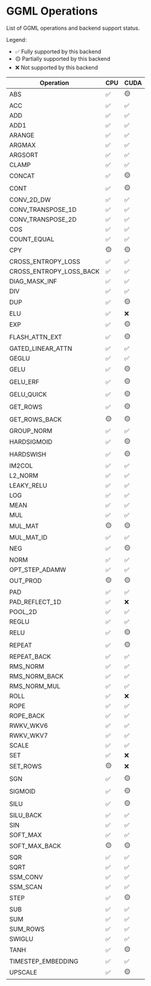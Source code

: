 # GGML Operations

List of GGML operations and backend support status.

Legend:
- ✅ Fully supported by this backend
- 🟡 Partially supported by this backend
- ❌ Not supported by this backend

| Operation | CPU | CUDA |
|-----------|------|------|
| ABS | ✅ | 🟡 |
| ACC | ✅ | ✅ |
| ADD | ✅ | ✅ |
| ADD1 | ✅ | ✅ |
| ARANGE | ✅ | ✅ |
| ARGMAX | ✅ | ✅ |
| ARGSORT | ✅ | ✅ |
| CLAMP | ✅ | ✅ |
| CONCAT | ✅ | 🟡 |
| CONT | ✅ | 🟡 |
| CONV_2D_DW | ✅ | ✅ |
| CONV_TRANSPOSE_1D | ✅ | ✅ |
| CONV_TRANSPOSE_2D | ✅ | ✅ |
| COS | ✅ | ✅ |
| COUNT_EQUAL | ✅ | ✅ |
| CPY | 🟡 | 🟡 |
| CROSS_ENTROPY_LOSS | ✅ | ✅ |
| CROSS_ENTROPY_LOSS_BACK | ✅ | ✅ |
| DIAG_MASK_INF | ✅ | ✅ |
| DIV | ✅ | ✅ |
| DUP | ✅ | 🟡 |
| ELU | ✅ | ❌ |
| EXP | ✅ | 🟡 |
| FLASH_ATTN_EXT | ✅ | 🟡 |
| GATED_LINEAR_ATTN | ✅ | ✅ |
| GEGLU | ✅ | ✅ |
| GELU | ✅ | 🟡 |
| GELU_ERF | ✅ | 🟡 |
| GELU_QUICK | ✅ | 🟡 |
| GET_ROWS | ✅ | 🟡 |
| GET_ROWS_BACK | 🟡 | 🟡 |
| GROUP_NORM | ✅ | ✅ |
| HARDSIGMOID | ✅ | 🟡 |
| HARDSWISH | ✅ | 🟡 |
| IM2COL | ✅ | ✅ |
| L2_NORM | ✅ | ✅ |
| LEAKY_RELU | ✅ | ✅ |
| LOG | ✅ | ✅ |
| MEAN | ✅ | ✅ |
| MUL | ✅ | ✅ |
| MUL_MAT | 🟡 | 🟡 |
| MUL_MAT_ID | ✅ | ✅ |
| NEG | ✅ | 🟡 |
| NORM | ✅ | ✅ |
| OPT_STEP_ADAMW | ✅ | ✅ |
| OUT_PROD | 🟡 | 🟡 |
| PAD | ✅ | ✅ |
| PAD_REFLECT_1D | ✅ | ❌ |
| POOL_2D | ✅ | ✅ |
| REGLU | ✅ | ✅ |
| RELU | ✅ | 🟡 |
| REPEAT | ✅ | 🟡 |
| REPEAT_BACK | ✅ | ✅ |
| RMS_NORM | ✅ | ✅ |
| RMS_NORM_BACK | ✅ | ✅ |
| RMS_NORM_MUL | ✅ | ✅ |
| ROLL | ✅ | ❌ |
| ROPE | ✅ | ✅ |
| ROPE_BACK | ✅ | ✅ |
| RWKV_WKV6 | ✅ | ✅ |
| RWKV_WKV7 | ✅ | ✅ |
| SCALE | ✅ | ✅ |
| SET | ✅ | ❌ |
| SET_ROWS | 🟡 | ❌ |
| SGN | ✅ | 🟡 |
| SIGMOID | ✅ | 🟡 |
| SILU | ✅ | 🟡 |
| SILU_BACK | ✅ | ✅ |
| SIN | ✅ | ✅ |
| SOFT_MAX | ✅ | ✅ |
| SOFT_MAX_BACK | 🟡 | 🟡 |
| SQR | ✅ | ✅ |
| SQRT | ✅ | ✅ |
| SSM_CONV | ✅ | ✅ |
| SSM_SCAN | ✅ | ✅ |
| STEP | ✅ | 🟡 |
| SUB | ✅ | ✅ |
| SUM | ✅ | ✅ |
| SUM_ROWS | ✅ | ✅ |
| SWIGLU | ✅ | ✅ |
| TANH | ✅ | 🟡 |
| TIMESTEP_EMBEDDING | ✅ | ✅ |
| UPSCALE | ✅ | 🟡 |
